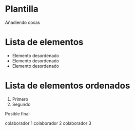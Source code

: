 # Plantilla

Añadiendo cosas

# Lista de elementos

- Elemento desordenado
- Elemento desordenado
- Elemento desordenado

# Lista de elementos ordenados

1. Primero
2. Segundo

Posible final

colaborador 1
colaborador 2
colaborador 3